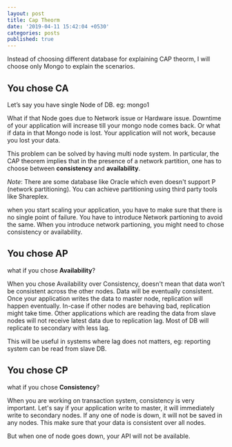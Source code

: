 ```yaml
---
layout: post
title: Cap Theorm
date: '2019-04-11 15:42:04 +0530'
categories: posts
published: true
---
```


Instead of choosing different database for explaining CAP theorm, I will choose only Mongo to explain the scenarios.

## You chose CA

Let’s say you have single Node of DB. eg: mongo1

What if that Node goes due to Network issue or Hardware issue. Downtime of your application will increase till your mongo node comes back. Or what if data in that Mongo node is lost. Your application will not work, because you lost your data.

This problem can be solved by having multi node system. In particular, the CAP theorem implies that in the presence of a network partition, one has to choose between **consistency** and **availability**.

*Note*: There are some database like Oracle which even doesn't support P (network partitioning). You can achieve partitioning using third party tools like Shareplex.

when you start scaling your application, you have to make sure that there is no single point of failure. You have to introduce Network partioning to avoid the same. When you introduce network partioning, you might need to chose consistency or availability.

## You chose AP

what if you chose **Availability**?

When you chose Availability over Consistency, doesn't mean that data won’t be consistent across the other nodes. Data will be eventually consistent. Once your application writes the data to master node, replication will happen eventually. In-case if other nodes are behaving bad, replication might take time. Other applications which are reading the data from slave nodes will not receive latest data due to replication lag. Most of DB will replicate to secondary with less lag.

This will be useful in systems where lag does not matters, eg: reporting system can be read from slave DB.

## You chose CP

what if you chose **Consistency**?

When you are working on transaction system, consistency is very important. Let's say if your application write to master, it will immediately write to secondary nodes. If any one of node is down, it will not be saved in any nodes. This make sure that your data is consistent over all nodes.

But when one of node goes down, your API will not be available.